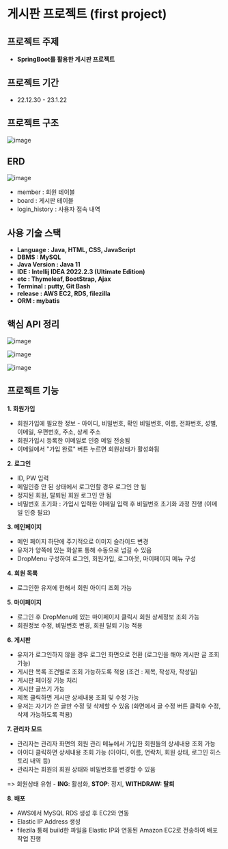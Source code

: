 # 게시판 프로젝트 (first project)

## **프로젝트 주제**

- **SpringBoot를 활용한 게시판 프로젝트**

## **프로젝트 기간**
- 22.12.30 - 23.1.22

## **프로젝트 구조**
![image](https://user-images.githubusercontent.com/110509654/213926327-1607e20d-ac0b-45bd-8919-fba04a611c24.png)


## **ERD**
![image](https://user-images.githubusercontent.com/110509654/213927600-4503b28d-fb65-4997-97e4-675a3fb837d7.png)


- member : 회원 테이블
- board : 게시판 테이블
- login_history : 사용자 접속 내역

## 사용 기술 스택
- **Language : Java, HTML, CSS, JavaScript**
- **DBMS : MySQL**
- **Java Version : Java 11**
- **IDE : Intellij IDEA 2022.2.3 (Ultimate Edition)**
- **etc : Thymeleaf, BootStrap, Ajax**
- **Terminal : putty, Git Bash**
- **release : AWS EC2, RDS, filezilla**
- **ORM : mybatis**

## 핵심 API 정리 
![image](https://user-images.githubusercontent.com/110509654/213930406-fd5ad202-0150-458f-984a-0f45a9bb5945.png)

![image](https://user-images.githubusercontent.com/110509654/213930449-eda34856-ed46-4539-a9cd-7c3f0d64fab5.png)

![image](https://user-images.githubusercontent.com/110509654/213930545-641d4060-e431-432a-8bd2-941ffb6d20e6.png)

## 프로젝트 기능

**1. 회원가입**
- 회원가입에 필요한 정보 - 아이디, 비밀번호, 확인 비밀번호, 이름, 전화번호, 성별, 이메일, 우편번호, 주소, 상세 주소
- 회원가입시 등록한 이메일로 인증 메일 전송됨
- 이메일에서 "가입 완료" 버튼 누르면 회원상태가 활성화됨

**2. 로그인**
- ID, PW 입력
- 메일인증 안 된 상태에서 로그인할 경우 로그인 안 됨
- 정지된 회원, 탈퇴된 회원 로그인 안 됨
- 비밀번호 초기화 : 가입시 입력한 이메일 입력 후 비밀번호 초기화 과정 진행 (이메일 인증 필요)

**3. 메인페이지**
- 메인 페이지 하단에 주기적으로 이미지 슬라이드 변경
- 유저가 양쪽에 있는 화살표 통해 수동으로 넘길 수 있음
- DropMenu 구성하여 로그인, 회원가입, 로그아웃, 마이페이지 메뉴 구성

**4. 회원 목록**
- 로그인한 유저에 한해서 회원 아이디 조회 가능

**5. 마이페이지**
- 로그인 후 DropMenu에 있는 마이페이지 클릭시 회원 상세정보 조회 가능
- 회원정보 수정, 비밀번호 변경, 회원 탈퇴 기능 적용

**6. 게시판**
- 유저가 로그인하지 않을 경우 로그인 화면으로 전환 (로그인을 해야 게시판 글 조회 가능)
- 게시판 목록 조건별로 조회 가능하도록 적용 (조건 : 제목, 작성자, 작성일)
- 게시판 페이징 기능 처리
- 게시판 글쓰기 가능
- 제목 클릭하면 게시판 상세내용 조회 및 수정 가능
- 유저는 자기가 쓴 글만 수정 및 삭제할 수 있음 (화면에서 글 수정 버튼 클릭후 수정, 삭제 가능하도록 적용)

**7. 관리자 모드**
- 관리자는 관리자 화면의 회원 관리 메뉴에서 가입한 회원들의 상세내용 조회 가능
- 아이디 클릭하면 상세내용 조회 가능 (아이디, 이름, 연락처, 회원 상태, 로그인 히스토리 내역 등)
- 관리자는 회원의 회원 상태와 비밀번호를 변경할 수 있음

=> 회원상태 유형 - **ING**: 활성화, **STOP**: 정지, **WITHDRAW: 탈퇴**

**8. 배포**
- AWS에서 MySQL RDS 생성 후 EC2와 연동
- Elastic IP Address 생성
- filezila 통해 build한 파일을 Elastic IP와 연동된 Amazon EC2로 전송하여 배포 작업 진행

